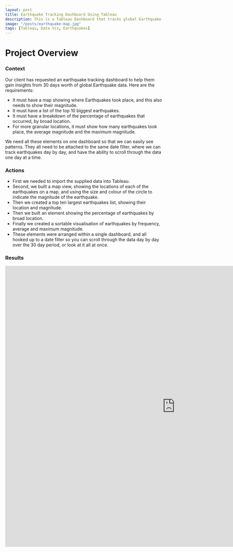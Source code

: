 ```yaml
---
layout: post
title: Earthquake Tracking Dashboard Using Tableau
description: This is a Tableau Dashboard that tracks global Earthquake activity across a 30-day period
image: "/posts/earthquake-map.jpg"
tags: [Tableau, Data Viz, Earthquakes]
---
```


# Project Overview  <a name="overview-main"></a>

### Context <a name="overview-context"></a>

Our client has requested an earthquake tracking dashboard to help them gain insights from 30 days worth of global Earthquake data.  Here are the requirements:

* It must have a map showing where Earthquakes took place, and this also needs to show their magnitude.
* It must have a list of the top 10 biggest earthquakes.
* It must have a breakdown of the percentage of earthquakes that occurred, by broad location.
* For more granular locations, it must show how many earthquakes took place, the average magnitude and the maximum magnitude.

We need all these elements on one dashboard so that we can easily see patterns.  They all need to be attached to the same date filter, where we can track earthquakes day by day, and have the ability to scroll through the data one day at a time.

### Actions <a name="overview-actions"></a>

* First we needed to import the supplied data into Tableau.
* Second, we built a map view, showing the locations of each of the earthquakes on a map, and using the size and colour of the circle to indicate the magnitude of the earthquake.
* Then we created a top ten largest earthquakes list, showing their location and magnitude.
* Then we built an element showing the percentage of earthquakes by broad location.
* Finally we created a sortable visualisation of earthquakes by frequency, average and maximum magnitude.
* These elements were arranged within a single dashboard, and all hooked up to a date filter so you can scroll through the data day by day over the 30 day period, or look at it all at once. 

### Results <a name="overview-results"></a>

<iframe seamless frameborder="0" src="https://public.tableau.com/shared/469YTCT49?:embed=yes&:display_count=yes&:showVizHome=no" width = '1090' height = '900'></iframe>
